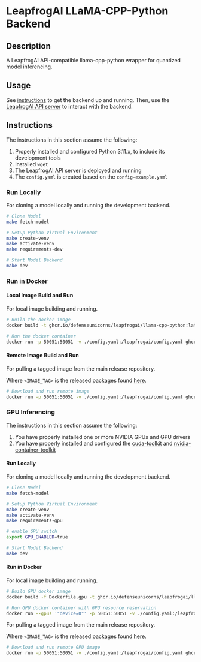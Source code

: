 # LeapfrogAI LLaMA-CPP-Python Backend

## Description

A LeapfrogAI API-compatible llama-cpp-python wrapper for quantized model inferencing.

## Usage

See [instructions](#instructions) to get the backend up and running. Then, use the [LeapfrogAI API server](https://github.com/defenseunicorns/leapfrogai-api) to interact with the backend.

## Instructions

The instructions in this section assume the following:

1. Properly installed and configured Python 3.11.x, to include its development tools
2. Installed `wget`
3. The LeapfrogAI API server is deployed and running
4. The `config.yaml` is created based on the `config-example.yaml`

### Run Locally

For cloning a model locally and running the development backend.

```bash
# Clone Model
make fetch-model

# Setup Python Virtual Environment
make create-venv
make activate-venv
make requirements-dev

# Start Model Backend
make dev
```

### Run in Docker

#### Local Image Build and Run

For local image building and running.

```bash
# Build the docker image
docker build -t ghcr.io/defenseunicorns/leapfrogai/llama-cpp-python:latest-cpu .

# Run the docker container
docker run -p 50051:50051 -v ./config.yaml:/leapfrogai/config.yaml ghcr.io/defenseunicorns/leapfrogai/llama-cpp-python:latest-cpu
```

#### Remote Image Build and Run

For pulling a tagged image from the main release repository.

Where `<IMAGE_TAG>` is the released packages found [here](https://github.com/orgs/defenseunicorns/packages/container/package/leapfrogai%2Fllama-cpp-python).

```bash
# Download and run remote image
docker run -p 50051:50051 -v ./config.yaml:/leapfrogai/config.yaml ghcr.io/defenseunicorns/leapfrogai/llama-cpp-python:<IMAGE_TAG>
```

### GPU Inferencing

The instructions in this section assume the following:

1. You have properly installed one or more NVIDIA GPUs and GPU drivers
2. You have properly installed and configured the [cuda-toolkit](https://developer.nvidia.com/cuda-toolkit) and [nvidia-container-toolkit](https://docs.nvidia.com/datacenter/cloud-native/container-toolkit/latest/index.html)

#### Run Locally

For cloning a model locally and running the development backend.

```bash
# Clone Model
make fetch-model

# Setup Python Virtual Environment
make create-venv
make activate-venv
make requirements-gpu

# enable GPU switch
export GPU_ENABLED=true

# Start Model Backend
make dev
```

#### Run in Docker

For local image building and running.

```bash
# Build GPU docker image
docker build -f Dockerfile.gpu -t ghcr.io/defenseunicorns/leapfrogai/llama-cpp-python:latest-gpu .

# Run GPU docker container with GPU resource reservation
docker run --gpus '"device=0"' -p 50051:50051 -v ./config.yaml:/leapfrogai/config.yaml ghcr.io/defenseunicorns/leapfrogai/llama-cpp-python:latest-gpu
```

For pulling a tagged image from the main release repository.

Where `<IMAGE_TAG>` is the released packages found [here](https://github.com/orgs/defenseunicorns/packages/container/package/leapfrogai%2Fllama-cpp-python).

```bash
# Download and run remote GPU image
docker run -p 50051:50051 -v ./config.yaml:/leapfrogai/config.yaml ghcr.io/defenseunicorns/leapfrogai/llama-cpp-python:<IMAGE_TAG>
```
